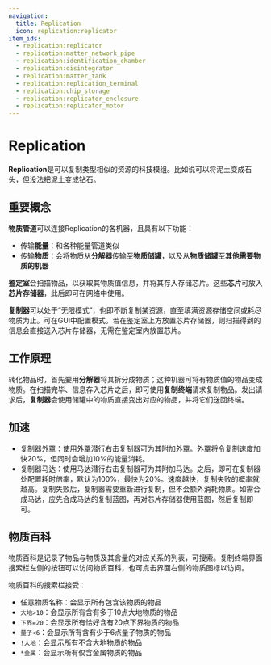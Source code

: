 ```yaml
---
navigation:
  title: Replication
  icon: replication:replicator
item_ids:
  - replication:replicator
  - replication:matter_network_pipe
  - replication:identification_chamber
  - replication:disintegrator
  - replication:matter_tank
  - replication:replication_terminal
  - replication:chip_storage
  - replication:replicator_enclosure
  - replication:replicator_motor
---
```


# Replication

**Replication**是可以复制类型相似的资源的科技模组。比如说可以将泥土变成石头，但没法把泥土变成钻石。

## 重要概念

**物质管道**可以连接Replication的各机器，且具有以下功能：

* 传输**能量**：和各种能量管道类似
* 传输**物质**：会将物质从**分解器**传输至**物质储罐**，以及从**物质储罐**至**其他需要物质的机器**

**鉴定室**会扫描物品，以获取其物质值信息，并将其存入存储芯片。这些**芯片**可放入**芯片存储器**，此后即可在网络中使用。

**复制器**可以处于“无限模式”，也即不断复制某资源，直至填满资源存储空间或耗尽物质为止。可在GUI中配置模式。若在鉴定室上方放置芯片存储器，则扫描得到的信息会直接送入芯片存储器，无需在鉴定室内放置芯片。

## 工作原理

转化物品时，首先要用**分解器**将其拆分成物质；这种机器可将有物质值的物品变成物质。在扫描完毕、信息存入芯片之后，即可使用**复制终端**请求复制物品。发出请求后，**复制器**会使用储罐中的物质直接变出对应的物品，并将它们送回终端。

<GameScene zoom="4" interactive={true}>
  <ImportStructure src="setup.snbt" />
  <IsometricCamera  yaw="30" pitch="30" />
</GameScene>

## 加速

* 复制器外罩：使用外罩潜行右击复制器可为其附加外罩。外罩将令复制速度加快20%，但同时会增加10%的能量消耗。
* 复制器马达：使用马达潜行右击复制器可为其附加马达。之后，即可在复制器处配置耗时倍率，默认为100%，最快为20%。速度越快，复制失败的概率就越高。复制失败后，复制器需要重新进行复制，但不会额外消耗物质。如需合成马达，应先合成马达的复制蓝图，再对芯片存储器使用蓝图，然后复制即可。

## 物质百科

物质百科是记录了物品与物质及其含量的对应关系的列表，可搜索。复制终端界面搜索栏左侧的按钮可以访问物质百科，也可点击界面右侧的物质图标以访问。

物质百科的搜索栏接受：

* 任意物质名称：会显示所有包含该物质的物品
* `大地>10`：会显示所有含有多于10点大地物质的物品
* `下界=20`：会显示所有恰好含有20点下界物质的物品
* `量子<6`：会显示所有含有少于6点量子物质的物品
* `!大地`：会显示所有不含大地物质的物品
* `*金属`：会显示所有仅含金属物质的物品